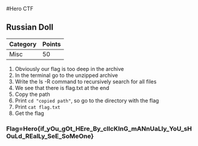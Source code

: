 #Hero CTF
## Russian Doll

Category | Points 
--- | --- 
Misc | 50 

1. Obviously our flag is too deep in the archive
2. In the terminal go to the unzipped archive
3. Write the ls -R command to recursively search for all files
4. We see that there is flag.txt at the end
5. Copy the path
6. Print `cd "copied path"`, so go to the directory with the flag
7. Print `cat flag.txt`
8. Get the flag

### Flag=Hero{if_yOu_gOt_HEre_By_clIcKInG_mANnUaLly_YoU_sHOuLd_REalLy_SeE_SoMeOne}